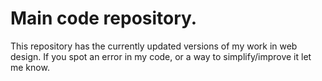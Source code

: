 # Main code repository.
This repository has the currently updated versions of my work in web design. 
If you spot an error in my code, or a way to simplify/improve it let me know. 
